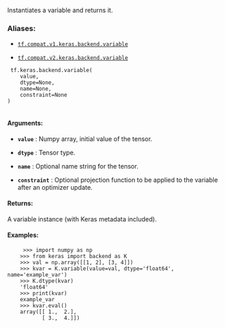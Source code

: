 Instantiates a variable and returns it.



### Aliases:

- [ `tf.compat.v1.keras.backend.variable` ](/api_docs/python/tf/keras/backend/variable)

- [ `tf.compat.v2.keras.backend.variable` ](/api_docs/python/tf/keras/backend/variable)



```
 tf.keras.backend.variable(
    value,
    dtype=None,
    name=None,
    constraint=None
)
 
```



#### Arguments:

- **`value`** : Numpy array, initial value of the tensor.

- **`dtype`** : Tensor type.

- **`name`** : Optional name string for the tensor.

- **`constraint`** : Optional projection function to be
applied to the variable after an optimizer update.



#### Returns:
A variable instance (with Keras metadata included).



#### Examples:


```
     >>> import numpy as np
    >>> from keras import backend as K
    >>> val = np.array([[1, 2], [3, 4]])
    >>> kvar = K.variable(value=val, dtype='float64', name='example_var')
    >>> K.dtype(kvar)
    'float64'
    >>> print(kvar)
    example_var
    >>> kvar.eval()
    array([[ 1.,  2.],
           [ 3.,  4.]])
 
```

